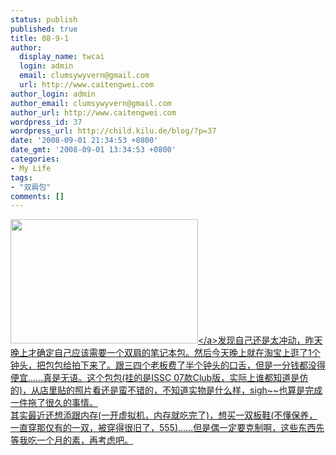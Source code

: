 ```yaml
---
status: publish
published: true
title: 08-9-1
author:
  display_name: twcai
  login: admin
  email: clumsywyvern@gmail.com
  url: http://www.caitengwei.com
author_login: admin
author_email: clumsywyvern@gmail.com
author_url: http://www.caitengwei.com
wordpress_id: 37
wordpress_url: http://child.kilu.de/blog/?p=37
date: '2008-09-01 21:34:53 +0800'
date_gmt: '2008-09-01 13:34:53 +0800'
categories:
- My Life
tags:
- "双肩包"
comments: []
---
```

<p><a href="http:&#47;&#47;www.caitengwei.com&#47;blog&#47;wp-content&#47;uploads&#47;2008&#47;09&#47;club_yt-1.jpg"><img class="alignright size-medium wp-image-36" title="07 Club" src="http:&#47;&#47;child.kilu.de&#47;blog&#47;wp-content&#47;uploads&#47;2008&#47;09&#47;club_yt-1-300x199.jpg" alt="" width="300" height="199" &#47;><&#47;a>发现自己还是太冲动，昨天晚上才确定自己应该需要一个双肩的笔记本包。然后今天晚上就在淘宝上逛了1个钟头，把包包给拍下来了。跟三四个老板费了半个钟头的口舌，但是一分钱都没得便宜&hellip;&hellip;真是无语。这个包包(挂的是ISSC 07款Club版，实际上谁都知道是仿的)，从店里贴的照片看还是蛮不错的，不知道实物是什么样，sigh~~也算是完成一件拖了很久的事情。<br />
其实最近还想添跟内存(一开虚拟机，内存就吃完了)，想买一双板鞋(不懂保养，一直穿那仅有的一双，被穿得很旧了，555)&hellip;&hellip;但是偶一定要克制啊，这些东西先等我吃一个月的素，再考虑吧。</p>

